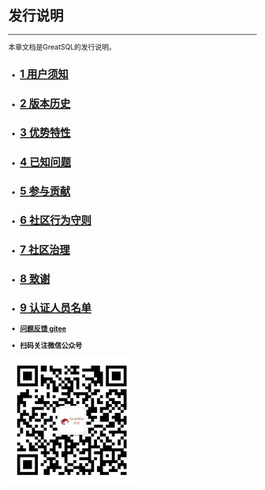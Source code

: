 # 发行说明
---
本章文档是GreatSQL的发行说明。

- ## [1 用户须知](./1-1-notes-to-users.md)
- ## [2 版本历史](./1-2-release-history.md)
- ## [3 优势特性](./1-3-greatsql-features.md)
- ## [4 已知问题](./1-4-issues-known.md)
- ## [5 参与贡献](./1-5-contribute-to-greatsql.md)
- ## [6 社区行为守则](./1-6-community-rules.md)
- ## [7 社区治理](./1-8-community-toc.md)
- ## [8 致谢](./1-7-thanks.md)
- ## [9 认证人员名单](./1-9-greatsql-certified.md)


- **[问题反馈 gitee](https://gitee.com/GreatSQL/GreatSQL-Manual/issues)**

- **扫码关注微信公众号**

![greatsql-wx](../greatsql-wx.jpg)
